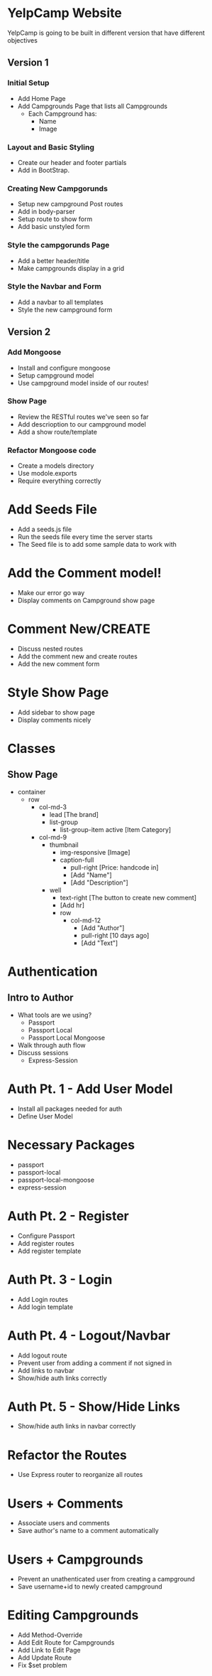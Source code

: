 # YelpCamp Website
YelpCamp is going to be built in different version that have different objectives

## Version 1

### Initial Setup
* Add Home Page
* Add Campgrounds Page that lists all Campgrounds
  * Each Campground has:
      * Name
      * Image

### Layout and Basic Styling
* Create our header and footer partials
* Add in BootStrap.

### Creating New Campgorunds
* Setup new campground Post routes
* Add in body-parser
* Setup route to show form
* Add basic unstyled form

### Style the campgorunds Page
* Add a better header/title
* Make campgrounds display in a grid

### Style the Navbar and Form
* Add a navbar to all templates
* Style the new campground form

## Version 2
### Add Mongoose
* Install and configure mongoose
* Setup campground model
* Use campground model inside of our routes!

### Show Page
* Review the RESTful routes we've seen so far
* Add descrioption to our campground model
* Add a show route/template

### Refactor Mongoose code
* Create a models directory
* Use modole.exports
* Require everything correctly

# Add Seeds File
* Add a seeds.js file
* Run the seeds file every time the server starts
* The Seed file is to add some sample data to work with

# Add the Comment model!
*  Make our error go way
* Display comments on Campground show page

# Comment New/CREATE
* Discuss nested routes
* Add the comment new and create routes
* Add the new comment form

# Style Show Page
* Add sidebar to show page
* Display comments nicely

# Classes
## Show Page  
* container
  * row
    * col-md-3
      * lead [The brand]
      * list-group
        * list-group-item active [Item Category]
    * col-md-9
      * thumbnail
        * img-responsive [Image]
        * caption-full
          * pull-right  [Price: handcode in]
          * [Add "Name"]
          * [Add "Description"]
      * well
        * text-right [The button to create new comment]
        * [Add hr]
        * row
          * col-md-12
            * [Add "Author"]
            * pull-right [10 days ago]
            * [Add "Text"]

# Authentication
## Intro to Author
* What tools are we using?
    * Passport
    * Passport Local
    * Passport Local Mongoose
* Walk through auth flow
* Discuss sessions
    * Express-Session

# Auth Pt. 1 - Add User Model
* Install all packages needed for auth
* Define User Model

# Necessary Packages
* passport
* passport-local
* passport-local-mongoose
* express-session

# Auth Pt. 2 - Register
* Configure Passport
* Add register routes
* Add register template

# Auth Pt. 3 - Login
* Add Login routes
* Add login template

# Auth Pt. 4 - Logout/Navbar
* Add logout route
* Prevent user from adding a comment if not signed in
* Add links to navbar
* Show/hide auth links correctly

# Auth Pt. 5 - Show/Hide Links
* Show/hide auth links in navbar correctly

# Refactor the Routes
* Use Express router to reorganize all routes

# Users + Comments
* Associate users and comments
* Save author's name to a comment automatically

# Users + Campgrounds
* Prevent an unathenticated user from creating a campground
* Save username+id to newly created campground  

# Editing Campgrounds
* Add Method-Override
* Add Edit Route for Campgrounds
* Add Link to Edit Page
* Add Update Route
* Fix $set problem
